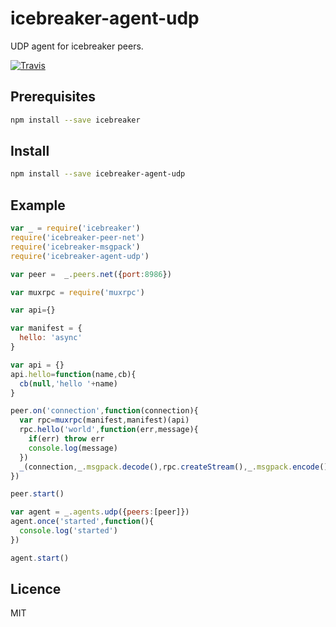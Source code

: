 # icebreaker-agent-udp
UDP agent for icebreaker peers.

[![Travis](https://img.shields.io/travis/alligator-io/icebreaker-agent-udp.svg)](https://travis-ci.org/alligator-io/icebreaker-agent-udp)

## Prerequisites
```bash
npm install --save icebreaker
```
## Install
```bash
npm install --save icebreaker-agent-udp
```
## Example
```javascript
var _ = require('icebreaker')
require('icebreaker-peer-net')
require('icebreaker-msgpack')
require('icebreaker-agent-udp')

var peer =  _.peers.net({port:8986})

var muxrpc = require('muxrpc')

var api={}

var manifest = {
  hello: 'async'
}

var api = {}
api.hello=function(name,cb){
  cb(null,'hello '+name) 
}

peer.on('connection',function(connection){
  var rpc=muxrpc(manifest,manifest)(api)
  rpc.hello('world',function(err,message){
    if(err) throw err
    console.log(message)
  })
  _(connection,_.msgpack.decode(),rpc.createStream(),_.msgpack.encode(),connection)
})

peer.start()

var agent = _.agents.udp({peers:[peer]})
agent.once('started',function(){
  console.log('started')
})

agent.start()

```
## Licence
MIT

